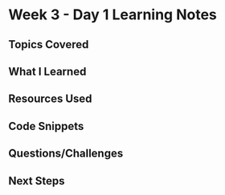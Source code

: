 # Week 3 - Day 1 Learning Notes

## Topics Covered

## What I Learned

## Resources Used

## Code Snippets

## Questions/Challenges

## Next Steps
